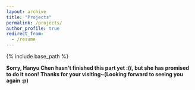 ```yaml
---
layout: archive
title: "Projects"
permalink: /projects/
author_profile: true
redirect_from:
  - /resume
---
```


{% include base_path %}

**Sorry, Hanyu Chen hasn't finished this part yet :((, but she has promised to do it soon!**
**Thanks for your visiting~(Looking forward to seeing you again :p)**




